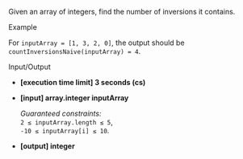 
Given an array of integers, find the number of  inversions  it contains.

Example

For  `inputArray = [1, 3, 2, 0]`, the output should be  
`countInversionsNaive(inputArray) = 4`.

Input/Output

-   **[execution time limit] 3 seconds (cs)**
    
-   **[input] array.integer inputArray**
    
    _Guaranteed constraints:_  
    `2 ≤ inputArray.length ≤ 5`,  
    `-10 ≤ inputArray[i] ≤ 10`.
    
-   **[output] integer**